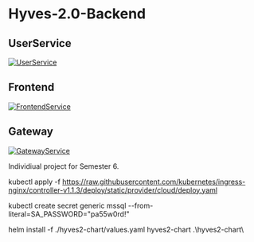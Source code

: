 # Hyves-2.0-Backend

## UserService
[![UserService](https://github.com/bramhurkmans/Hyves-2.0-Backend/actions/workflows/gke-user-service.yml/badge.svg)](https://github.com/bramhurkmans/Hyves-2.0-Backend/actions/workflows/gke-user-service.yml)

## Frontend
[![FrontendService](https://github.com/bramhurkmans/Hyves-2.0-Backend/actions/workflows/gke-frontend-service.yml/badge.svg)](https://github.com/bramhurkmans/Hyves-2.0-Backend/actions/workflows/gke-frontend-service.yml)

## Gateway
[![GatewayService](https://github.com/bramhurkmans/Hyves-2.0-Backend/actions/workflows/gke-gateway-service.yml/badge.svg)](https://github.com/bramhurkmans/Hyves-2.0-Backend/actions/workflows/gke-gateway-service.yml)

Individiual project for Semester 6.

kubectl apply -f https://raw.githubusercontent.com/kubernetes/ingress-nginx/controller-v1.1.3/deploy/static/provider/cloud/deploy.yaml

kubectl create secret generic mssql --from-literal=SA_PASSWORD="pa55w0rd!"

helm install -f ./hyves2-chart/values.yaml hyves2-chart .\hyves2-chart\
